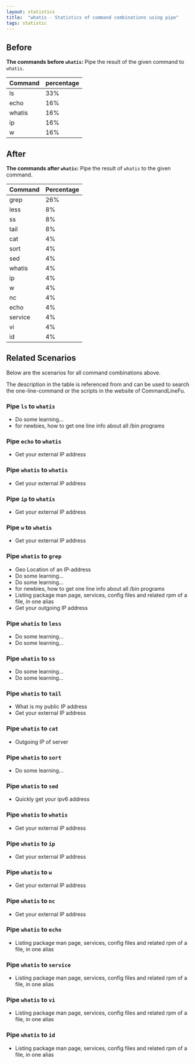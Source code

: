 ```yaml
---
layout: statistics
title:  "whatis - Statistics of command combinations using pipe"
tags: statistic
---
```


## Before

__The commands before `whatis`:__ Pipe the result of the given command to `whatis`.

| Command | percentage |
|--------|--------|
| ls | 33% |
| echo | 16% |
| whatis | 16% |
| ip | 16% |
| w | 16% |



## After

__The commands after `whatis`:__ Pipe the result of `whatis` to the given command.

| Command | Percentage | 
|-------|--------|
| grep | 26% |
| less | 8% |
| ss | 8% |
| tail | 8% |
| cat | 4% |
| sort | 4% |
| sed | 4% |
| whatis | 4% |
| ip | 4% |
| w | 4% |
| nc | 4% |
| echo | 4% |
| service | 4% |
| vi | 4% |
| id | 4% |



## Related Scenarios

Below are the scenarios for all command combinations above.

The description in the table is referenced from and can be used to search the one-line-command or the scripts in the website of CommandLineFu.


### Pipe `ls` to `whatis`

- Do some learning...
- for newbies, how to get one line info about all /bin programs

            
### Pipe `echo` to `whatis`

- Get your external IP address

            
### Pipe `whatis` to `whatis`

- Get your external IP address

            
### Pipe `ip` to `whatis`

- Get your external IP address

            
### Pipe `w` to `whatis`

- Get your external IP address

            


### Pipe `whatis` to `grep`

- Geo Location of an IP-address
- Do some learning...
- Do some learning...
- for newbies, how to get one line info about all /bin programs
- Listing package man page, services, config files and related rpm of a file, in one alias
- Get your outgoing IP address

            
### Pipe `whatis` to `less`

- Do some learning...
- Do some learning...

            
### Pipe `whatis` to `ss`

- Do some learning...
- Do some learning...

            
### Pipe `whatis` to `tail`

- What is my public IP address
- Get your external IP address

            
### Pipe `whatis` to `cat`

- Outgoing IP of server

            
### Pipe `whatis` to `sort`

- Do some learning...

            
### Pipe `whatis` to `sed`

- Quickly get your ipv6 address

            
### Pipe `whatis` to `whatis`

- Get your external IP address

            
### Pipe `whatis` to `ip`

- Get your external IP address

            
### Pipe `whatis` to `w`

- Get your external IP address

            
### Pipe `whatis` to `nc`

- Get your external IP address

            
### Pipe `whatis` to `echo`

- Listing package man page, services, config files and related rpm of a file, in one alias

            
### Pipe `whatis` to `service`

- Listing package man page, services, config files and related rpm of a file, in one alias

            
### Pipe `whatis` to `vi`

- Listing package man page, services, config files and related rpm of a file, in one alias

            
### Pipe `whatis` to `id`

- Listing package man page, services, config files and related rpm of a file, in one alias

            
